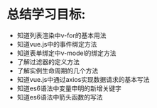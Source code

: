 # 总结学习目标:

- 知道列表渲染中v-for的基本用法
- 知道vue.js中的事件绑定方法
- 知道表单绑定中v-model的绑定方法
- 了解过滤器的定义方法
- 了解实例生命周期的几个方法
- 知道vue.js中通过axios实现数据请求的基本写法
- 知道es6语法中变量申明的新增关键字
- 知道es6语法中箭头函数的写法

